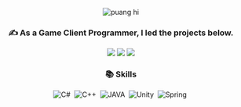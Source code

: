 <div align=center>
  
<img src="https://github.com/user-attachments/assets/d0ad6625-a22b-4424-9392-5f4def63a70e" alt="puang hi"/><br>

### ✍️ As a Game Client Programmer, I led the projects below.

[<img src="https://img.shields.io/badge/App_Store-Act_like_an_AI-FF0000?style=flat-square&logo=AppStore&logoColor=white"/>](https://apps.apple.com/us/app/act-like-an-ai/id6670606421)
[<img src="https://img.shields.io/badge/GitHub-Act_like_Minions-FFCD00?style=flat-square&logo=GitHub&logoColor=white"/>](https://github.com/UnrealField/Act-like-Minions)
[<img src="https://img.shields.io/badge/WebGL-CAU_Planet-146EF5?style=flat-square&logo=WebGL&logoColor=white"/>](https://metacau.ingkells.com/)

### 📚 Skills
![C#](https://img.shields.io/badge/-C%23-239120?style=flat&logo=C%23&logoColor=white)&nbsp;
![C++](https://img.shields.io/badge/-C++-00599C?style=flat&logo=C%2B%2B&logoColor=white)&nbsp;
![JAVA](https://img.shields.io/badge/-JAVA-FF7800?style=flat&logo=Java&logoColor=orange)&nbsp;
![Unity](https://img.shields.io/badge/-Unity-FFFFFF?style=flat&logo=unity&logoColor=grey)&nbsp;
![Spring](https://img.shields.io/badge/Spring-6DB33F?style=flat-square&amp;logo=Spring&amp;logoColor=white)&nbsp;

</div>
